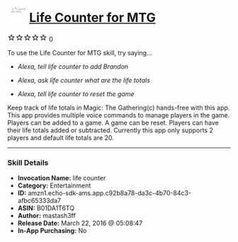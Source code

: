 # &nbsp;<img src="skill_icon" alt="Life Counter for MTG icon" width="36"> [Life Counter for MTG](http://alexa.amazon.com/#skills/amzn1.echo-sdk-ams.app.c92b8a78-da3c-4b70-84c3-afbc65333da7)
![0 stars](../../images/ic_star_border_black_18dp_1x.png)![0 stars](../../images/ic_star_border_black_18dp_1x.png)![0 stars](../../images/ic_star_border_black_18dp_1x.png)![0 stars](../../images/ic_star_border_black_18dp_1x.png)![0 stars](../../images/ic_star_border_black_18dp_1x.png) 0

To use the Life Counter for MTG skill, try saying...

* *Alexa, tell life counter to add Brandon*

* *Alexa, ask life counter what are the life totals*

* *Alexa, tell life counter to reset the game*

Keep track of life totals in Magic:  The Gathering(c) hands-free with this app.  This app provides multiple voice commands to manage players in the game.  Players can be added to a game.  A game can be reset.  Players can have their life totals added or subtracted.  Currently this app only supports 2 players and default life totals are 20.

***

### Skill Details

* **Invocation Name:** life counter
* **Category:** Entertainment
* **ID:** amzn1.echo-sdk-ams.app.c92b8a78-da3c-4b70-84c3-afbc65333da7
* **ASIN:** B01DA1T6TQ
* **Author:** mastash3ff
* **Release Date:** March 22, 2016 @ 05:08:47
* **In-App Purchasing:** No
